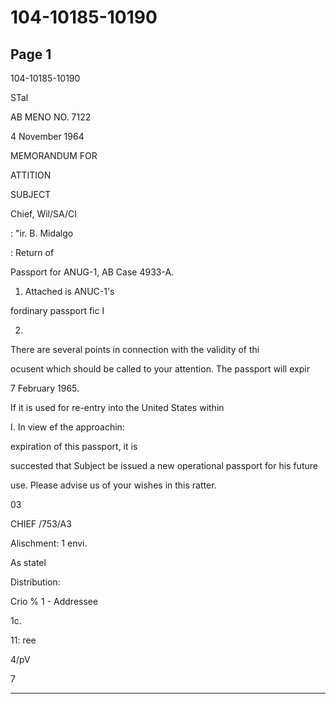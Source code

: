 # 104-10185-10190

## Page 1

104-10185-10190

STal

AB MENO NO. 7122

4 November 1964

MEMORANDUM FOR

ATTITION

SUBJECT

Chief, Wil/SA/CI

: "ir. B. Midalgo

: Return of

Passport for ANUG-1, AB Case 4933-A.

1. Attached is ANUC-1's

fordinary passport fic I

2.

There are several points in connection with the validity of thi

ocusent which should be called to your attention. The passport will expir

7 February 1965.

If it is used for re-entry into the United States within

I. In view ef the approachin:

expiration of this passport, it is

succested that Subject be issued a new operational passport for his future

use. Please advise us of your wishes in this ratter.

03

CHIEF /753/A3

Alischment: 1 envi.

As statel

Distribution:

Crio % 1 - Addressee

1c.

11: ree

4/pV

7

---

